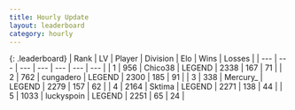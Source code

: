```yaml
---
title: Hourly Update
layout: leaderboard
category: hourly
---
```


{: .leaderboard}
| Rank | LV | Player | Division | Elo | Wins | Losses |
| --- | --- | --- | --- | --- | --- | --- |
| <span data-change="0">1</span> | 956 | <span title="ID: 409927">Chico38</span> | LEGEND | <span data-change="0">2338</span> | <span data-change="0">167</span> | <span data-change="0">71</span> |
| <span data-change="0">2</span> | 762 | <span title="ID: 54134">cungadero</span> | LEGEND | <span data-change="0">2300</span> | <span data-change="0">185</span> | <span data-change="0">91</span> |
| <span data-change="0">3</span> | 338 | <span title="ID: 680422">Mercury_</span> | LEGEND | <span data-change="5">2279</span> | <span data-change="1">157</span> | <span data-change="0">62</span> |
| <span data-change="0">4</span> | 2164 | <span title="ID: 353063">Sktima</span> | LEGEND | <span data-change="0">2271</span> | <span data-change="0">138</span> | <span data-change="0">44</span> |
| <span data-change="1">5</span> | 1033 | <span title="ID: 512212">luckyspoin</span> | LEGEND | <span data-change="0">2251</span> | <span data-change="0">65</span> | <span data-change="0">24</span> |